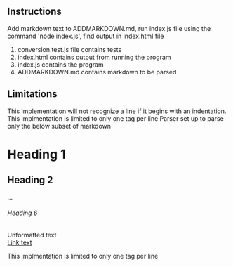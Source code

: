 ## Instructions
Add markdown text to ADDMARKDOWN.md, run index.js file using the command 'node index.js', find output in index.html file

1. conversion.test.js file contains tests
2. index.html contains output from running the program
3. index.js contains the program
4. ADDMARKDOWN.md contains markdown to be parsed

## Limitations
This implementation will not recognize a line if it begins with an indentation.
This implmentation is limited to only one <a> tag per line
Parser set up to parse only the below subset of markdown

# Heading 1                          
## Heading 2                        
...                                                                          
###### Heading 6                    
Unformatted text                                       
[Link text](https://www.test.com)   




This implmentation is limited to only one <a> tag per line


